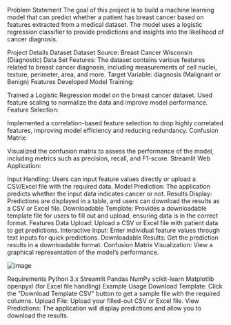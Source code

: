 Problem Statement
The goal of this project is to build a machine learning model that can predict whether a patient has breast cancer based on features extracted from a medical dataset. The model uses a logistic regression classifier to provide predictions and insights into the likelihood of cancer diagnosis.

Project Details
Dataset
Dataset Source: Breast Cancer Wisconsin (Diagnostic) Data Set
Features: The dataset contains various features related to breast cancer diagnosis, including measurements of cell nuclei, texture, perimeter, area, and more.
Target Variable: diagnosis (Malignant or Benign)
Features Developed
Model Training:

Trained a Logistic Regression model on the breast cancer dataset.
Used feature scaling to normalize the data and improve model performance.
Feature Selection:

Implemented a correlation-based feature selection to drop highly correlated features, improving model efficiency and reducing redundancy.
Confusion Matrix:

Visualized the confusion matrix to assess the performance of the model, including metrics such as precision, recall, and F1-score.
Streamlit Web Application:

Input Handling: Users can input feature values directly or upload a CSV/Excel file with the required data.
Model Prediction: The application predicts whether the input data indicates cancer or not.
Results Display: Predictions are displayed in a table, and users can download the results as a CSV or Excel file.
Downloadable Template: Provides a downloadable template file for users to fill out and upload, ensuring data is in the correct format.
Features
Data Upload: Upload a CSV or Excel file with patient data to get predictions.
Interactive Input: Enter individual feature values through text inputs for quick predictions.
Downloadable Results: Get the prediction results in a downloadable format.
Confusion Matrix Visualization: View a graphical representation of the model’s performance.


![image](https://github.com/user-attachments/assets/322bbe44-d2e5-49db-b134-85f7df878c69)


Requirements
Python 3.x
Streamlit
Pandas
NumPy
scikit-learn
Matplotlib
openpyxl (for Excel file handling)
Example Usage
Download Template: Click the "Download Template CSV" button to get a sample file with the required columns.
Upload File: Upload your filled-out CSV or Excel file.
View Predictions: The application will display predictions and allow you to download the results.
